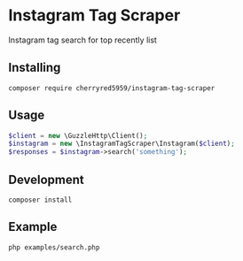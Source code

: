 # Instagram Tag Scraper
Instagram tag search for top recently list 

## Installing
```
composer require cherryred5959/instagram-tag-scraper
```

## Usage
``` php
$client = new \GuzzleHttp\Client();
$instagram = new \InstagramTagScraper\Instagram($client);
$responses = $instagram->search('something');
```

## Development
```
composer install
```

## Example
```
php examples/search.php
```
